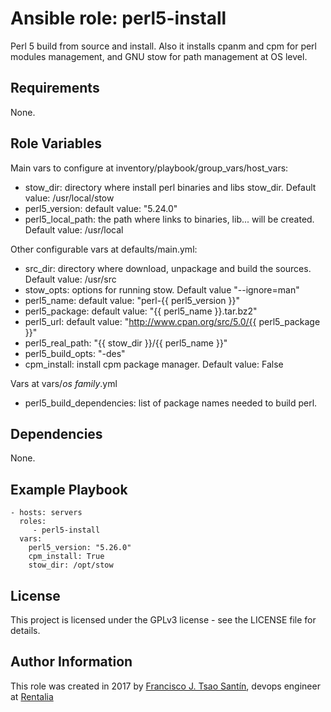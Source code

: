 Ansible role: perl5-install
=========
Perl 5 build from source and install. Also it installs cpanm and cpm for perl modules management, and GNU stow for path management at OS level.

Requirements
------------
None.

Role Variables
--------------
Main vars to configure at inventory/playbook/group_vars/host_vars:

- stow_dir: directory where install perl binaries and libs stow_dir. Default value: /usr/local/stow
- perl5_version: default value: "5.24.0"
- perl5_local_path: the path where links to binaries, lib... will be created. Default value: /usr/local

Other configurable vars at defaults/main.yml: 
- src_dir: directory where download, unpackage and build the sources. Default value: /usr/src
- stow_opts: options for running stow. Default value "--ignore=man"
- perl5_name: default value: "perl-{{ perl5_version }}"
- perl5_package: default value: "{{ perl5_name }}.tar.bz2"
- perl5_url: default value: "http://www.cpan.org/src/5.0/{{ perl5_package }}"
- perl5_real_path: "{{ stow_dir }}/{{ perl5_name }}"
- perl5_build_opts: "-des"
- cpm_install: install cpm package manager. Default value: False

Vars at vars/*os family*.yml
- perl5_build_dependencies: list of package names needed to build perl.

Dependencies
------------
None.

Example Playbook
----------------

    - hosts: servers
      roles:
         - perl5-install
      vars:
        perl5_version: "5.26.0"
        cpm_install: True
        stow_dir: /opt/stow

License
-------
This project is licensed under the GPLv3 license - see the LICENSE file for details.

Author Information
------------------
This role was created in 2017 by [Francisco J. Tsao Santín](https://gattaca.es), devops engineer at [Rentalia](https://www.rentalia.com) 
